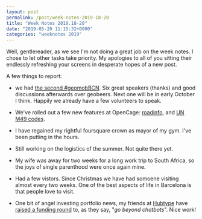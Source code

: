 ```yaml
---
layout: post
permalink: /post/week-notes-2019-18-20
title: "Week Notes 2019.18-20"
date: "2019-05-20 11:15:32+0000"
categories: "weeknotes 2019"
---
```



Well, gentlereader, as we see I'm not doing a great job on the week notes. I
chose to let other tasks take priority. My apologies to all of you sitting their
endlessly refreshing your screens in desperate hopes of a new post.

A few things to report:

  * we had [the second #geomobBCN](https://thegeomob.com/post/apr-24th-2019-geomobbcn-details). Six great speakers (thanks) and good
  discussions afterwards over geobeers. Next one will be in early October
  I think. Happily we already have a few volunteers to speak.

  * We've rolled out a few new features at OpenCage:
  [roadinfo](https://blog.opencagedata.com/post/new-optional-parameter-roadinfo),
  and [UN M49 codes](https://blog.opencagedata.com/post/new-annotation-UN-M49-statistical-codes). 

  * I have regained my rightful foursquare crown as mayor of my gym.
  I've been putting in the hours.

  * Still working on the logistics of the summer. Not quite there yet.

  * My wife was away for two weeks for a long work trip to South Africa, so the joys of single parenthood were once again mine.

  * Had a few vistors. Since Christmas we have had somoene visiting almost every two weeks. One of the best aspects of life in Barcelona is that people love to visit.
  
  * One bit of angel investing portfolio news, my friends at
[Hubtype](https://www.hubtype.com/) have
[raised a funding round](https://techcrunch.com/2019/05/07/hubtype-raises-1-1m-to-help-developers-build-richer-chat-support/) to, as they say, "_go beyond chatbots_". Nice work!










 








